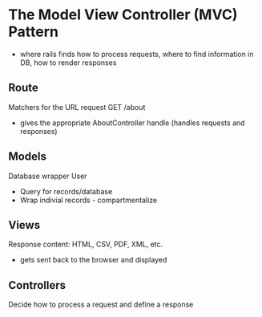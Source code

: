 # The Model View Controller (MVC) Pattern 
- where rails finds how to process requests, where to find information in DB, how to render responses


## Route
Matchers for the URL request
GET /about 
- gives the appropriate AboutController handle (handles requests and responses)

## Models
Database wrapper
User
* Query for records/database
* Wrap indivial records - compartmentalize

## Views
Response content:
HTML, CSV, PDF, XML, etc.
- gets sent back to the browser and displayed

## Controllers
Decide how to process a request and define a response
